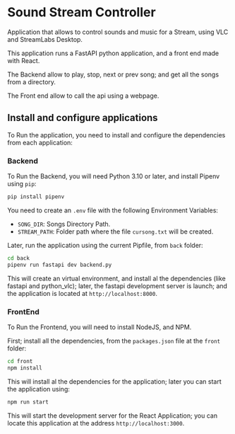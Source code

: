 # Sound Stream Controller

Application that allows to control sounds and music for a Stream, using VLC and StreamLabs Desktop.

This application runs a FastAPI python application, and a front end made with React.

The Backend allow to play, stop, next or prev song; and get all the songs from a directory.

The Front end allow to call the api using a webpage.

## Install and configure applications

To Run the application, you need to install and configure the dependencies from each application:

### Backend

To Run the Backend, you will need Python 3.10 or later, and install Pipenv using ```pip```:

```bash
pip install pipenv
```

You need to create an ```.env``` file with the following Environment Variables:

* ```SONG_DIR```: Songs Directory Path.
* ```STREAM_PATH```: Folder path where the file ```cursong.txt``` will be created.

Later, run the application using the current Pipfile, from ```back``` folder:

```bash
cd back
pipenv run fastapi dev backend.py
```

This will create an virtual environment, and install al the dependencies (like fastapi and python_vlc); later, the fastapi development server is launch; and the application is located at ```http://localhost:8000```.

### FrontEnd

To Run the Frontend, you will need to install NodeJS, and NPM.

First; install all the dependencies, from the ```packages.json``` file at the ```front``` folder:

```bash
cd front
npm install
```

This will install al the dependencies for the application; later you can start the application using:

```bash
npm run start
```

This will start the development server for the React Application; you can locate this application at the address ```http://localhost:3000```.
